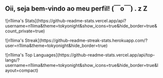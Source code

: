 ## Oii, seja bem-vindo ao meu perfil! (￣o￣) . z Z

<p>
![n1lima's Stats](https://github-readme-stats.vercel.app/api?username=n1lima&theme=tokyonight&show_icons=true&hide_border=true&count_private=true)
  </p>
  <p>
![n1lima's Streak](https://github-readme-streak-stats.herokuapp.com/?user=n1lima&theme=tokyonight&hide_border=true)
    </p>
![n1lima's Top Languages](https://github-readme-stats.vercel.app/api/top-langs/?username=n1lima&theme=tokyonight&show_icons=true&hide_border=true&layout=compact)

